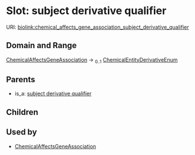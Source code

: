 
# Slot: subject derivative qualifier




URI: [biolink:chemical_affects_gene_association_subject_derivative_qualifier](https://w3id.org/biolink/vocab/chemical_affects_gene_association_subject_derivative_qualifier)


## Domain and Range

[ChemicalAffectsGeneAssociation](ChemicalAffectsGeneAssociation.md) &#8594;  <sub>0..1</sub> [ChemicalEntityDerivativeEnum](ChemicalEntityDerivativeEnum.md)

## Parents

 *  is_a: [subject derivative qualifier](subject_derivative_qualifier.md)

## Children


## Used by

 * [ChemicalAffectsGeneAssociation](ChemicalAffectsGeneAssociation.md)
